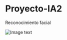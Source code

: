 # Proyecto-IA2
Reconocimiento facial


![Image text]([[Banner-IA.gif](https://github.com/valegb13/Proyecto-IA2/blob/4ecb09f92db1d4a52bb002c40b9a061eca20afba/Banner-IA.gif)])
